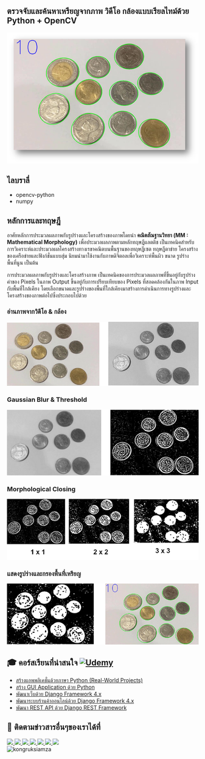 ## ตรวจจับและค้นหาเหรียญจากภาพ วิดีโอ กล้องแบบเรียลไทม์ด้วย Python + OpenCV
![image](https://github.com/kongruksiamza/Coin-Segmentation/blob/be9b2b38ca5707a632e248f7a228ad9fb9985cf8/coin-assets-docs/02.png)
## ไลบราลี่
- opencv-python
- numpy

## หลักการและทฤษฎี
อาศัยหลักการประมวลผลภาพกับรูปร่างและโครงสร้างของภาพโดยนำ **คณิตสัณฐานวิทยา (MM : Mathematical Morphology)** เพื่อประมวลผลภาพตามหลักทฤษฎีแลตติช เป็นเทคนิคสำหรับการวิเคราะห์และประมวลผลโครงสร้างทางเรขาคณิตบนพื้นฐานของทฤษฎีเซต ทฤษฎีตาข่าย โครงสร้างของเครือข่ายและฟังก์ชั่นแบบสุ่ม นิยมนำมาใช้งานกับภาพดิจิตอลเพื่อวิเคราะห์พื้นผิว ขนาด รูปร่าง พื้นที่นูน เป็นต้น

การประมวลผลภาพกับรูปร่างและโครงสร้างภาพ เป็นเทคนิคของการประมวลผลภาพที่ขึ้นอยู่กับรูปร่าง ค่าของ Pixels ในภาพ Output ขึ้นอยู่กับการเปรียบเทียบของ Pixels ที่สอดคล้องกันในภาพ Input กับพื้นที่ใกล้เคียง โดยเลือกขนาดและรูปร่างของพื้นที่ใกล้เคียงมาสร้างการดำเนินการทางรูปร่างและโครงสร้างของภาพต่อไปซึ่งประกอบไปด้วย

### อ่านภาพจากวิดีโอ & กล้อง
![image](https://github.com/kongruksiamza/Coin-Segmentation/blob/be9b2b38ca5707a632e248f7a228ad9fb9985cf8/coin-assets-docs/08.png)
### Gaussian Blur & Threshold
![image](https://github.com/kongruksiamza/Coin-Segmentation/blob/be9b2b38ca5707a632e248f7a228ad9fb9985cf8/coin-assets-docs/10.png)
### Morphological Closing
![image](https://github.com/kongruksiamza/Coin-Segmentation/blob/be9b2b38ca5707a632e248f7a228ad9fb9985cf8/coin-assets-docs/12.png)
### แสดงรูปร่างและกรองพื้นที่เหรียญ
![image](https://github.com/kongruksiamza/Coin-Segmentation/blob/be9b2b38ca5707a632e248f7a228ad9fb9985cf8/coin-assets-docs/13.png)

## 🎓 คอร์สเรียนที่น่าสนใจ [![Udemy](https://img.shields.io/badge/Udemy-A435F0?logo=udemy&logoColor=fff)](https://www.udemy.com/user/kong-ruksiam/)
- [สร้างแอพพลิเคชั่นด้วยภาษา Python (Real-World Projects)](https://www.udemy.com/course/python-real-world-projects/?referralCode=4D6784B6C4CF2CBB1892)
- [สร้าง GUI Application ด้วย Python](https://www.udemy.com/course/python-gui-projects/?referralCode=CFE6A91D21C759EF13E1)
- [พัฒนาเว็บด้วย Django Framework 4.x](https://www.udemy.com/course/django-framework-real-world-projects/?referralCode=63ED08A516BE8C4A93F7)
- [พัฒนาระบบร้านค้าออนไลน์ด้วย Django Framework 4.x](https://www.udemy.com/course/django-framework-e-commerce/?referralCode=AFDB5F462F46815300C1)
- [พัฒนา REST API ด้วย Django REST Framework](https://www.udemy.com/course/rest-api-django-rest-framework/?referralCode=3E81004F9DAE23131BC4)

## 📢 ติดตามข่าวสารอื่นๆของเราได้ที่
<div id="badges">
  <a href="https://www.facebook.com/KongRuksiamTutorial" target="_blank">
    <img src="https://img.shields.io/badge/Facebook-1877F2?style=for-the-badge&logo=facebook&logoColor=white"/>
  </a>
  <a href="https://www.youtube.com/@KongRuksiamOfficial" target="_blank">
    <img src="https://img.shields.io/badge/YouTube-FF0000?style=for-the-badge&logo=youtube&logoColor=white"/>
  </a>
    <a href="https://www.udemy.com/user/kong-ruksiam/" target="_blank">
    <img src="https://img.shields.io/badge/Udemy-A435F0?style=for-the-badge&logo=Udemy&logoColor=white"/>
  </a>
  <a href="https://www.youtube.com/@KongRuksiamOfficial/store" target="_blank">
    <img src="https://img.shields.io/badge/Shopee-EE4D2D?style=for-the-badge&logo=Shopee&logoColor=white"/>
  </a>
  <a href="https://medium.com/@kongruksiam" target="_blank">
    <img src="https://img.shields.io/badge/Medium-12100E?style=for-the-badge&logo=medium&logoColor=white"/>
  </a>
  <a href="https://codepen.io/kongruksiamstudio" target="_blank">
    <img src="https://img.shields.io/badge/Codepen-000000?style=for-the-badge&logo=codepen&logoColor=white"/>
  </a>
  <a href="https://www.tiktok.com/@kongruksiamstudio" target="_blank">
    <img src="https://img.shields.io/badge/TikTok-000000?style=for-the-badge&logo=tiktok&logoColor=white"/>
  </a>
  <br>
  <img src="https://komarev.com/ghpvc/?username=kongruksiamza&style=flat-square&color=blue" alt="kongruksiamza"/>
</div>

